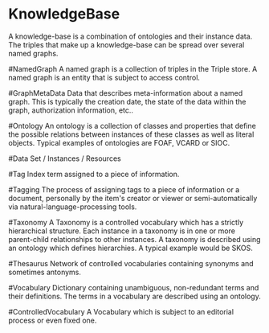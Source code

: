 # KnowledgeBase
A knowledge-base is a combination of ontologies and their instance data.
The triples that make up a knowledge-base can be spread over several named graphs.

#NamedGraph
A named graph is a collection of triples in the Triple store.
A named graph is an entity that is subject to access control.

#GraphMetaData
Data that describes meta-information about a named graph.
This is typically the creation date, the state of the data within the graph, authorization information, etc..

#Ontology
An ontology is a collection of classes and properties that define the possible relations between
instances of these classes as well as literal objects. Typical examples of ontologies are FOAF, VCARD or SIOC.

#Data Set / Instances / Resources


#Tag
Index term assigned to a piece of information.

#Tagging
The process of assigning tags to a piece of information or a document,
personally by the item's creator or viewer or semi-automatically via natural-language-processing tools.

#Taxonomy
A Taxonomy is a controlled vocabulary which has a strictly hierarchical structure.
Each instance in a taxonomy is in one or more parent-child relationships to other instances. A taxonomy
is described using an ontology which defines hierarchies. A typical example would be SKOS.

#Thesaurus
Network of controlled vocabularies containing synonyms and sometimes antonyms.

#Vocabulary
Dictionary containing unambiguous, non-redundant terms and their definitions.
The terms in a vocabulary are described using an ontology.

#ControlledVocabulary
A Vocabulary which is subject to an editorial process or even fixed one.


